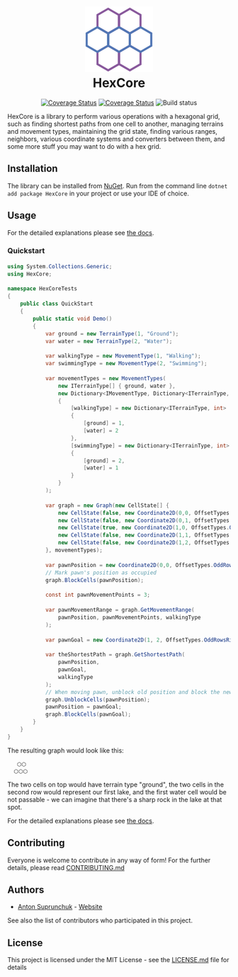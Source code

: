 <h1 align="center">
  <a href="https://github.com/antouhou/HexCore">
    <img src="./HexCore.Website/wwwroot/img/logo.svg" alt="alt text" title="HexCore logo" style="max-width:400px;">
  </a>
  <br>HexCore <br>
</h1>

<p align="center">
  <a href='https://www.nuget.org/packages/HexCore' target='_blank'><img src='https://buildstats.info/nuget/HexCore' alt='Coverage Status' /></a>
  <a href='https://coveralls.io/github/antouhou/HexCore?branch=master' target='_blank'><img src='https://coveralls.io/repos/github/antouhou/HexCore/badge.svg?branch=master' alt='Coverage Status' /></a>
  <img src='https://github.com/antouhou/HexCore/workflows/Test%20and%20build/badge.svg' alt="Build status" />
</p>

HexCore is a library to perform various operations with a hexagonal grid, such as finding shortest paths from one cell to another, managing terrains and movement types, maintaining the grid state, finding various ranges, neighbors, various coordinate systems and converters between them, and some more stuff you may want to do with a hex grid.
## Installation

The library can be installed from [NuGet](https://www.nuget.org/packages/HexCore). Run from the command line `dotnet add package HexCore` in your project or use your IDE of choice.

## Usage

For the detailed explanations please see [the docs](./Docs).

### Quickstart

```c#
using System.Collections.Generic;
using HexCore;

namespace HexCoreTests
{
    public class QuickStart
    {
        public static void Demo()
        {
            var ground = new TerrainType(1, "Ground");
            var water = new TerrainType(2, "Water");

            var walkingType = new MovementType(1, "Walking");
            var swimmingType = new MovementType(2, "Swimming");

            var movementTypes = new MovementTypes(
                new ITerrainType[] { ground, water }, 
                new Dictionary<IMovementType, Dictionary<ITerrainType, int>>
                {
                    [walkingType] = new Dictionary<ITerrainType, int>
                    {
                        [ground] = 1,
                        [water] = 2
                    },
                    [swimmingType] = new Dictionary<ITerrainType, int>
                    {
                        [ground] = 2,
                        [water] = 1
                    }
                }
            );

            var graph = new Graph(new CellState[] { 
                new CellState(false, new Coordinate2D(0,0, OffsetTypes.OddRowsRight), ground),
                new CellState(false, new Coordinate2D(0,1, OffsetTypes.OddRowsRight), ground),
                new CellState(true, new Coordinate2D(1,0, OffsetTypes.OddRowsRight), water),
                new CellState(false, new Coordinate2D(1,1, OffsetTypes.OddRowsRight), water),
                new CellState(false, new Coordinate2D(1,2, OffsetTypes.OddRowsRight), ground)
            }, movementTypes);

            var pawnPosition = new Coordinate2D(0,0, OffsetTypes.OddRowsRight).To3D();
            // Mark pawn's position as occupied
            graph.BlockCells(pawnPosition);

            const int pawnMovementPoints = 3;

            var pawnMovementRange = graph.GetMovementRange(
                pawnPosition, pawnMovementPoints, walkingType
            );

            var pawnGoal = new Coordinate2D(1, 2, OffsetTypes.OddRowsRight).To3D();
            
            var theShortestPath = graph.GetShortestPath(
                pawnPosition, 
                pawnGoal,
                walkingType
            );
            // When moving pawn, unblock old position and block the new one.
            graph.UnblockCells(pawnPosition);
            pawnPosition = pawnGoal;
            graph.BlockCells(pawnGoal);
        }
    }
}
```
The resulting graph would look like this:
```
   ⬡⬡
  ⬡⬡⬡
```
The two cells on top would have terrain type "ground", the two cells in the second row would represent our first lake, and the first water cell would be not passable - we can imagine that there's a sharp rock in the lake at that spot.

For the detailed explanations please see [the docs](./Docs).

## Contributing

Everyone is welcome to contribute in any way of form! For the further details, please read [CONTRIBUTING.md](./CONTRIBUTING.md)

## Authors
 - [Anton Suprunchuk](https://github.com/antouhou) - [Website](https://antouhou.com)

See also the list of contributors who participated in this project.

## License

This project is licensed under the MIT License - see the [LICENSE.md](./LICENSE.md) file for details

